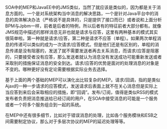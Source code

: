 SOA中的MEP和JavaEE中的JMS类似，当然了就应该是类似的，因为都是关于消息方面的。一个是对系统架构当中消息的解决思路，一个是针对Java平台中的消息的具体解决办法（严格说不是具体的，只是提供了接口而已）或者说和上面分析BPM与Jpbm一样，前者是后者的特例，所以后者有的特征前者大部分都有。就像JMS规范中描述的那样消息无非也就是请求与应答，这里有两种基本的模式其实很简单啦。第一种就是请求/应答，第二种是请求不应答（单程）。如果两次单程消息的传递可以类似的成为一次请求/应答模式。但是他们还是有区别的，单程的消息传递是没有阻塞的，发送了就不需要发送者再去关系消息，而请求/应答是阻塞的，只要接受者没有应答，那么发送者就认为消息没有发送成功可能重新发送或者采取别的措施保证消息的安全到达。请求/应答的优势是面对的处理消息的对象是不变的。哪种更好没有定论需要根据实际业务去选择。

基于上面的两个基础的MEP可以演化出比较复杂的MEP。请求/回调，指的是类似Ajax的一种一步请求的应答模式，发送请求后表面上就不在关心消息但是实际上当应答到来后会采取相应的措施，即“回调”。发布/订阅，值得是类似RSS的模式发布者负责把消息推送给已经订阅的用户，在SOA中接受消息的可能是一个服务或者一个将多个服务组合到一起的系统。

 

在MEP中还有很多细节，比如对于错误消息的处理，比如各个服务模块和ESB之间需要制定协议，那么对于多层次协议的MEP的延迟处理等等。